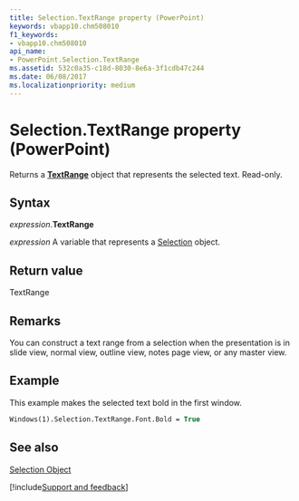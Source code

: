 ```yaml
---
title: Selection.TextRange property (PowerPoint)
keywords: vbapp10.chm508010
f1_keywords:
- vbapp10.chm508010
api_name:
- PowerPoint.Selection.TextRange
ms.assetid: 532c0a35-c18d-8030-8e6a-3f1cdb47c244
ms.date: 06/08/2017
ms.localizationpriority: medium
---
```



# Selection.TextRange property (PowerPoint)

Returns a **[TextRange](PowerPoint.TextRange.md)** object that represents the selected text. Read-only.


## Syntax

_expression_.**TextRange**

_expression_ A variable that represents a [Selection](PowerPoint.Selection.md) object.


## Return value

TextRange


## Remarks

You can construct a text range from a selection when the presentation is in slide view, normal view, outline view, notes page view, or any master view.


## Example

This example makes the selected text bold in the first window.


```vb
Windows(1).Selection.TextRange.Font.Bold = True
```


## See also


[Selection Object](PowerPoint.Selection.md)

[!include[Support and feedback](~/includes/feedback-boilerplate.md)]